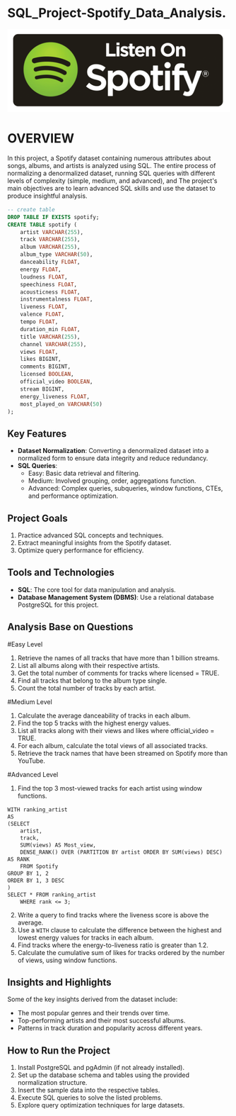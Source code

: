 # SQL_Project-Spotify_Data_Analysis.

![image alt](https://github.com/shubhamwasnik199/SQL_Project-Spotify_Data_Analysis/blob/cf0fc28a54e8c8d0ab51dfaacbd73ade1a2d1762/spotify-logo-png-7055.png)


# OVERVIEW
In this project, a Spotify dataset containing numerous attributes about songs, albums, and artists is analyzed using SQL. The entire process of normalizing a denormalized dataset, running SQL queries with different levels of complexity (simple, medium, and advanced), and The project's main objectives are to learn advanced SQL skills and use the dataset to produce insightful analysis.

```sql
-- create table
DROP TABLE IF EXISTS spotify;
CREATE TABLE spotify (
    artist VARCHAR(255),
    track VARCHAR(255),
    album VARCHAR(255),
    album_type VARCHAR(50),
    danceability FLOAT,
    energy FLOAT,
    loudness FLOAT,
    speechiness FLOAT,
    acousticness FLOAT,
    instrumentalness FLOAT,
    liveness FLOAT,
    valence FLOAT,
    tempo FLOAT,
    duration_min FLOAT,
    title VARCHAR(255),
    channel VARCHAR(255),
    views FLOAT,
    likes BIGINT,
    comments BIGINT,
    licensed BOOLEAN,
    official_video BOOLEAN,
    stream BIGINT,
    energy_liveness FLOAT,
    most_played_on VARCHAR(50)
);
```


## Key Features
- **Dataset Normalization**: Converting a denormalized dataset into a normalized form to ensure data integrity and reduce redundancy.
- **SQL Queries**:
  - Easy: Basic data retrieval and filtering.
  - Medium: Involved grouping, order, aggregations function.
  - Advanced: Complex queries, subqueries, window functions, CTEs, and performance optimization.


## Project Goals
1. Practice advanced SQL concepts and techniques.
2. Extract meaningful insights from the Spotify dataset.
3. Optimize query performance for efficiency.

## Tools and Technologies
- **SQL**: The core tool for data manipulation and analysis.
- **Database Management System (DBMS)**: Use a relational database PostgreSQL for this project.



## Analysis Base on Questions
#Easy Level
1. Retrieve the names of all tracks that have more than 1 billion streams.
2. List all albums along with their respective artists.
3. Get the total number of comments for tracks where licensed = TRUE.
4. Find all tracks that belong to the album type single.
5. Count the total number of tracks by each artist.

#Medium Level
1. Calculate the average danceability of tracks in each album.
2. Find the top 5 tracks with the highest energy values.
3. List all tracks along with their views and likes where official_video = TRUE.
4. For each album, calculate the total views of all associated tracks.
5. Retrieve the track names that have been streamed on Spotify more than YouTube.

#Advanced Level
1. Find the top 3 most-viewed tracks for each artist using window functions.
```
WITH ranking_artist
AS
(SELECT 
	artist,
	track,
	SUM(views) AS Most_view,
	DENSE_RANK() OVER (PARTITION BY artist ORDER BY SUM(views) DESC) AS RANK
	FROM Spotify
GROUP BY 1, 2
ORDER BY 1, 3 DESC 
)	
SELECT * FROM ranking_artist
	WHERE rank <= 3;
```

2. Write a query to find tracks where the liveness score is above the average.
3. Use a `WITH` clause to calculate the difference between the highest and lowest energy values for tracks in each album.
4. Find tracks where the energy-to-liveness ratio is greater than 1.2.
5. Calculate the cumulative sum of likes for tracks ordered by the number of views, using window functions.



## Insights and Highlights
Some of the key insights derived from the dataset include:

- The most popular genres and their trends over time.
- Top-performing artists and their most successful albums.
- Patterns in track duration and popularity across different years.


## How to Run the Project
1. Install PostgreSQL and pgAdmin (if not already installed).
2. Set up the database schema and tables using the provided normalization structure.
3. Insert the sample data into the respective tables.
4. Execute SQL queries to solve the listed problems.
5. Explore query optimization techniques for large datasets.

